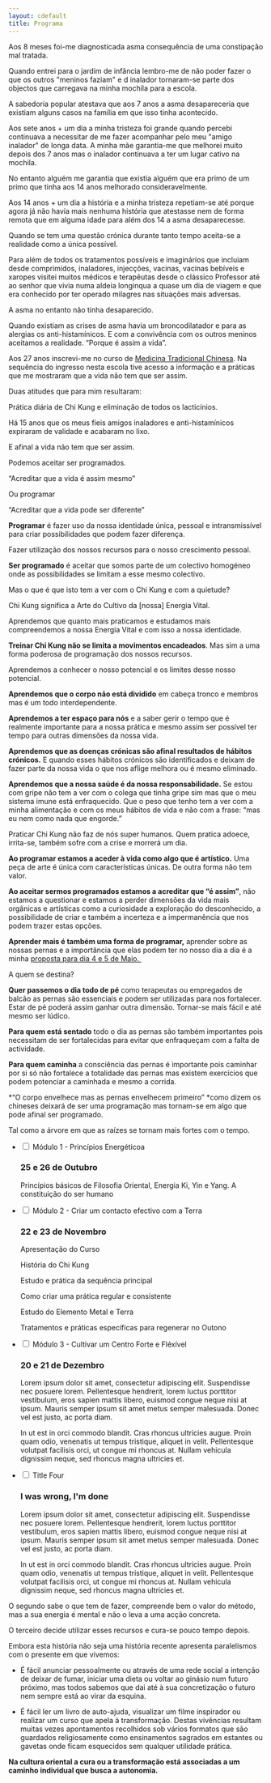 ```yaml
---
layout: cdefault
title: Programa 
---
```

Aos 8 meses foi-me diagnosticada asma consequência de uma constipação mal tratada.

Quando entrei para o jardim de infância lembro-me de não poder fazer o que os outros "meninos faziam" e d inalador tornaram-se parte dos objectos que carregava na minha mochila para a escola.  

A sabedoria popular atestava que aos 7 anos a asma desapareceria que existiam alguns casos na família em que isso tinha acontecido.

Aos sete anos + um dia a minha tristeza foi grande quando percebi continuava a necessitar de me fazer acompanhar pelo meu "amigo inalador" de longa data. A minha mãe garantia-me que melhorei muito depois dos 7 anos mas o inalador continuava a ter um lugar cativo na mochila. 

No entanto alguém me garantia que existia alguém que era primo de um primo que tinha aos 14 anos melhorado consideravelmente.

Aos 14 anos + um dia a história e a minha tristeza repetiam-se até porque agora já não havia mais nenhuma história que atestasse nem de forma remota que em alguma idade para além dos 14 a asma desaparecesse. 

Quando se tem uma questão crónica durante tanto tempo aceita-se a realidade como a única possível.

Para além de todos os tratamentos possíveis e imaginários que incluiam desde comprimidos, inaladores, injecções, vacinas, vacinas bebíveis e xaropes visitei muitos médicos e terapêutas desde o clássico Professor até ao senhor que vivia numa aldeia longinqua a quase um dia de viagem e que era conhecido por ter operado milagres nas situações mais adversas.

A asma no entanto não tinha desaparecido. 
 

Quando existiam as crises de asma havia um broncodilatador e para as alergias os anti-histamínicos. E com a convivência com os outros meninos aceitamos a realidade. &#8220;Porque é assim a vida&#8221;.

Aos 27 anos inscrevi-me no curso de <a href="http://esmtc.pt" target="_blank">Medicina Tradicional Chinesa</a>. Na sequência do ingresso nesta escola tive acesso a informação e a práticas que me mostraram que a vida não tem que ser assim.

Duas atitudes que para mim resultaram:

Prática diária de Chi Kung e eliminação de todos os lacticínios.

Há 15 anos que os meus fieis amigos inaladores e anti-histamínicos expiraram de validade e acabaram no lixo.

E afinal a vida não tem que ser assim.

Podemos aceitar ser programados.

&#8220;Acreditar que a vida é assim mesmo&#8221;

Ou programar

&#8220;Acreditar que a vida pode ser diferente&#8221;

**Programar** é fazer uso da nossa identidade única, pessoal e intransmissível para criar possibilidades que podem fazer diferença.

Fazer utilização dos nossos recursos para o nosso crescimento pessoal.

**Ser programado** é aceitar que somos parte de um colectivo homogéneo onde as possibilidades se limitam a esse mesmo colectivo.

Mas o que é que isto tem a ver com o Chi Kung e com a quietude?

Chi Kung significa a Arte do Cultivo da [nossa] Energia Vital.

Aprendemos que quanto mais praticamos e estudamos mais compreendemos a nossa Energia Vital e com isso a nossa identidade.

**Treinar Chi Kung não se limita a movimentos encadeados**. Mas sim a uma forma poderosa de programação dos nossos recursos.

Aprendemos a conhecer o nosso potencial e os limites desse nosso potencial.

**Aprendemos que o corpo não está dividido** em cabeça tronco e membros mas é um todo interdependente.

**Aprendemos a ter espaço para nós** e a saber gerir o tempo que é realmente importante para a nossa prática e mesmo assim ser possível ter tempo para outras dimensões da nossa vida.

**Aprendemos que as doenças crónicas são afinal resultados de hábitos crónicos.** E quando esses hábitos crónicos são identificados e deixam de fazer parte da nossa vida o que nos aflige melhora ou é mesmo eliminado.

**Aprendemos que a nossa saúde é da nossa responsabilidade.** Se estou com gripe não tem a ver com o colega que tinha gripe sim mas que o meu sistema imune está enfraquecido. Que o peso que tenho tem a ver com a minha alimentação e com os meus hábitos de vida e não com a frase: &#8220;mas eu nem como nada que engorde.&#8221;

Praticar Chi Kung não faz de nós super humanos. Quem pratica adoece, irrita-se, também sofre com a crise e morrerá um dia.

**Ao programar estamos a aceder à vida como algo que é artístico.** Uma peça de arte é única com características únicas. De outra forma não tem valor.

**Ao aceitar sermos programados estamos a acreditar que &#8220;é assim&#8221;**, não estamos a questionar e estamos a perder dimensões da vida mais orgânicas e artísticas como a curiosidade a exploração do desconhecido, a possibilidade de criar e também a incerteza e a impermanência que nos podem trazer estas opções.

**Aprender mais é também uma forma de programar,** aprender sobre as nossas pernas e a importância que elas podem ter no nosso dia a dia é a minha <a href="http://devagar.org/maio/workshop/index.html" target="_blank">proposta para dia 4 e 5 de Maio. </a>

A quem se destina?

**Quer passemos o dia todo de pé** como terapeutas ou empregados de balcão as pernas são essenciais e podem ser utilizadas para nos fortalecer. Estar de pé poderá assim ganhar outra dimensão. Tornar-se mais fácil e até mesmo ser lúdico.

**Para quem está sentado** todo o dia as pernas são também importantes pois necessitam de ser fortalecidas para evitar que enfraqueçam com a falta de actividade.

**Para quem caminha** a consciência das pernas é importante pois caminhar por si só não fortalece a totalidade das pernas mas existem exercícios que podem potenciar a caminhada e mesmo a corrida.

*&#8220;O corpo envelhece mas as pernas envelhecem primeiro&#8221; *como dizem os chineses deixará de ser uma programação mas tornam-se em algo que pode afinal ser programado.

Tal como a árvore em que as raízes se tornam mais fortes com o tempo.




<div class="accordion vertical">
    <ul>
        <li>
            <input type="checkbox" id="checkbox-1" name="checkbox-accordion" />
            <label for="checkbox-1">Módulo 1 - Princípios Energéticoa</label>
            <div class="content">
                <h3>25 e 26 de Outubro</h3>
                <p>Princípios básicos de Filosofia Oriental, Energia Ki, Yin e Yang. A constituição do ser humano</p> 
            </div>
        </li>
        <li>
            <input type="checkbox" id="checkbox-2" name="checkbox-accordion" />
            <label for="checkbox-2">Módulo 2 - Criar um contacto efectivo com a Terra</label>
            <div class="content">
                <h3>22 e 23 de Novembro</h3>
                <p>Apresentação do Curso</p>
                <p>História do Chi Kung</p>
                <p>Estudo e prática da sequência principal</p>
                <p>Como criar uma prática regular e consistente</p>
                <p>Estudo do Elemento Metal e Terra</p>
                <p>Tratamentos e práticas específicas para regenerar no Outono</p>
            </div>
        </li>
        <li>
            <input type="checkbox" id="checkbox-3" name="checkbox-accordion" />
            <label for="checkbox-3">Módulo 3 - Cultivar um Centro Forte e Fléxível</label>
            <div class="content">
                <h3>20 e 21 de Dezembro</h3>
                <p>Lorem ipsum dolor sit amet, consectetur adipiscing elit. Suspendisse nec posuere lorem. Pellentesque hendrerit, lorem luctus porttitor vestibulum, eros sapien mattis libero, euismod congue neque nisi at ipsum. Mauris semper ipsum sit amet metus semper malesuada. Donec vel est justo, ac porta diam.</p>
                <p>In ut est in orci commodo blandit. Cras rhoncus ultricies augue. Proin quam odio, venenatis ut tempus tristique, aliquet in velit. Pellentesque volutpat facilisis orci, ut congue mi rhoncus at. Nullam vehicula dignissim neque, sed rhoncus magna ultricies et.</p>
            </div>
        </li>
        <li>
            <input type="checkbox" id="checkbox-4" name="checkbox-accordion" />
            <label for="checkbox-4">Title&nbsp;Four</label>
            <div class="content">
                <h3>I was wrong, I'm done</h3>
                <p>Lorem ipsum dolor sit amet, consectetur adipiscing elit. Suspendisse nec posuere lorem. Pellentesque hendrerit, lorem luctus porttitor vestibulum, eros sapien mattis libero, euismod congue neque nisi at ipsum. Mauris semper ipsum sit amet metus semper malesuada. Donec vel est justo, ac porta diam.</p>
                <p>In ut est in orci commodo blandit. Cras rhoncus ultricies augue. Proin quam odio, venenatis ut tempus tristique, aliquet in velit. Pellentesque volutpat facilisis orci, ut congue mi rhoncus at. Nullam vehicula dignissim neque, sed rhoncus magna ultricies et.</p>
            </div>
        </li>
    </ul>
</div>

O segundo sabe o que tem de fazer, compreende bem o valor do método, mas a sua energia é mental e não o leva a uma acção concreta. 

O terceiro decide utilizar esses recursos e cura-se pouco tempo depois. 

Embora esta história não seja uma história recente apresenta paralelismos com o presente em que vivemos:

+ É fácil anunciar pessoalmente ou através de uma rede social a intenção de deixar de fumar, iniciar uma dieta ou voltar ao ginásio num futuro próximo, mas todos sabemos que dai até à sua concretização o futuro nem sempre está ao virar da esquina. 

+ É fácil ler um livro de auto-ajuda, visualizar um filme inspirador ou realizar um curso que apela à transformação. Destas vivências resultam muitas vezes apontamentos recolhidos sob vários formatos que são guardados religiosamente como ensinamentos sagrados em estantes ou gavetas onde ficam esquecidos sem qualquer utilidade prática. 

**Na cultura oriental a cura ou a transformação está associadas a um caminho individual que busca a autonomia.**


